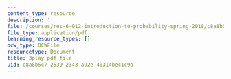 ```yaml
---
content_type: resource
description: ''
file: /courses/res-6-012-introduction-to-probability-spring-2018/c8a8b5c725392343a92e40314bec1c9a_AH5jnR3RxJU.pdf
file_type: application/pdf
learning_resource_types: []
ocw_type: OCWFile
resourcetype: Document
title: 3play pdf file
uid: c8a8b5c7-2539-2343-a92e-40314bec1c9a
---
```

